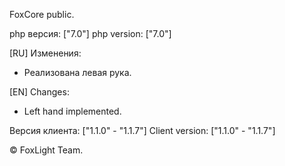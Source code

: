 FoxCore public.

php версия: ["7.0"]
php version: ["7.0"]

[RU]
Изменения:
- Реализована левая рука.

[EN]
Changes:
- Left hand implemented.

Версия клиента: ["1.1.0" - "1.1.7"]
Client version: ["1.1.0" - "1.1.7"]

© FoxLight Team.
